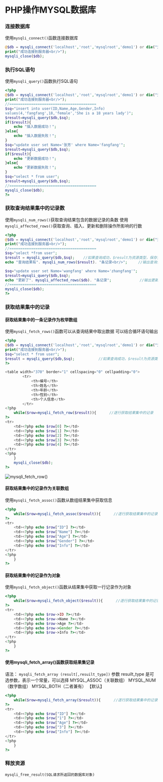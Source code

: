 # PHP操作MYSQL数据库
### 连接数据库
使用`mysqli_connect()`函数连接数据库
```php
@$db = mysqli_connect('localhost','root','mysqlroot','demo1') or die("无法连接到服务器");
print("成功连接到服务器<br/>");
mysqli_close($db);
```
### 执行SQL语句
使用`mysqli_query()`函数执行SQL语句
```php
<?php
@$db = mysqli_connect('localhost','root','mysqlroot','demo1') or die("无法连接到服务器");
print("成功连接到服务器<br/>");
//========================================
$sq="insert into user(ID,Name,Age,Gender,Info)
values(4,'fangfang',18,'female','She is a 18 years lady')";
$result=mysqli_query($db,$sq);
if($result){
    echo "插入数据成功！";
}else{
    echo "插入数据失败！";
}
$sq="update user set Name='张芳' where Name='fangfang'";
$result=mysqli_query($db,$sq);
if($result){
    echo "更新数据成功！";
}else{
    echo "更新数据失败！";
}
$sq="select * from user";
$result=mysqli_query($db,$sq);
//========================================
mysqli_close($db);
?>
```
### 获取查询结果集中的记录数
使用`mysqli_num_rows()`获取查询结果包含的数据记录的条数
使用`mysqli_affected_rows()`获取查询、插入、更新和删除操作所影响的行数
```php
<?php
@$db = mysqli_connect('localhost','root','mysqlroot','demo1') or die("无法连接到服务器");
print("成功连接到服务器<br/>");
//========================================
$sq="select *from user";
$result = mysqli_query($db,$sq);    //如果查询成功，$result为资源类型，保存查询结果集
echo "查询结果有". mysqli_num_rows($result). "条记录<br/>";     //输出查询记录集的行数

$sq="update user set Name='wangfang' where Name='zhangfang'";
$result=mysqli_query($db,$sq);
echo "更新了". mysqli_affected_rows($db). "条记录";             //输出更新记录集的行数
//========================================
mysqli_close($db);
?>
```
### 获取结果集中的记录
#### 获取结果集中的一条记录作为枚举数组
使用`mysqli_fetch_rows()`函数可以从查询结果中取出数据
可以结合循环语句输出
```php
<?php
@$db = mysqli_connect('localhost','root','mysqlroot','demo1') or die("无法连接到服务器");
print("成功连接到服务器<br/>");
$sq="select * from user";
$result = mysqli_query($db,$sq);           //如果查询成功，$result为资源类型，保存查询结果集
?>

<table width="370" border="1" cellspacing="0" cellpadding="0">
        <tr>
            <th>编号</th>
            <th>姓名</th>
            <th>年龄</th>
            <th>性别</th>
            <th>个人信息</th>
        </tr>
<?php
    while($row=mysqli_fetch_row($result)){      //逐行获取结果集中的记录
?>
<tr>
    <td><?php echo $row[0] ?></td>
    <td><?php echo $row[1] ?></td>
    <td><?php echo $row[2] ?></td>
    <td><?php echo $row[3] ?></td>
    <td><?php echo $row[4] ?></td>
</tr>
<?php
    }
    mysqli_close($db);
?>
```
![mysqli_fetch_row()](C:\Users\kkk\Pictures\Typora_poto\1.png)
#### 获取结果集中的记录作为关联数组
使用`mysqli_fetch_assoc()`函数从数组结果集中获取信息
```php
<?php
    while($row=mysqli_fetch_assoc($result)){      //逐行获取结果集中的记录
?>
<tr>
    <td><?php echo $row["ID"] ?></td>
    <td><?php echo $row["Name"] ?></td>
    <td><?php echo $row["Age"] ?></td>
    <td><?php echo $row["Gender"] ?></td>
    <td><?php echo $row["Info"] ?></td>
</tr>
<?php
    }
?>
```
#### 获取结果集中的记录作为对象
使用`mysqli_fetch_object()`函数从结果集中获取一行记录作为对象
```php
<?php
    while($row=mysqli_fetch_object($result)){      //逐行获取结果集中的记录
?>
<tr>
    <td><?php echo $row->ID ?></td>
    <td><?php echo $row->Name ?></td>
    <td><?php echo $row->Age ?></td>
    <td><?php echo $row->Gender ?></td>
    <td><?php echo $row->Info ?></td>
</tr>
<?php
    }
?>
```
#### 使用mysqli_fetch_array()函数获取结果集记录
语法：
`mysqli_fetch_array (result[,resuilt_type])`
参数 resuilt_type 是可选参数，表示一个常量，可以选择
MYSQL_ASSOC（关联数组）
MYSQL_NUM（数字数组）
MYSQL_BOTH（二者兼有）     【默认】
```php
<?php
    while($row=mysqli_fetch_array($result)){      //逐行获取结果集中的记录
?>
<tr>
    <td><?php echo $row["ID"] ?></td>
    <td><?php echo $row["1"] ?></td>
    <td><?php echo $row["Age"] ?></td>
    <td><?php echo $row["3"] ?></td>
    <td><?php echo $row["Info"] ?></td>
</tr>
<?php
    }
?>
```
### 释放资源
`mysqli_free_result(SQL请求所返回的数据库对象)`


